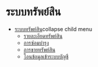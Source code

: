 # ระบบทรัพย์สิน

  * [ระบบทรัพย์สิน](http://www.smlaccount.com/manual/?page_id=236)collapse child menu
    * [รายละเอียดทรัพย์สิน](http://www.smlaccount.com/manual/?page_id=734)
    * [การซ่อมบำรุง](http://www.smlaccount.com/manual/?page_id=738)
    * [การขายทรัพย์สิน](http://www.smlaccount.com/manual/?page_id=742)
    * [โอนข้อมูลเข้าระบบบัญชี](http://www.smlaccount.com/manual/?page_id=746)

